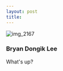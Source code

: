 ```yaml
---
layout: post
title: 
---
```


![img_2167](https://user-images.githubusercontent.com/26464535/28202991-b92e9880-68b2-11e7-9f00-872ecc5e78a1.jpg)

### Bryan Dongik Lee

What's up?
